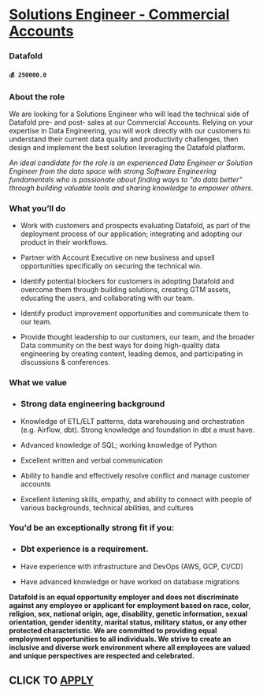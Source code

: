 # [Solutions Engineer - Commercial Accounts](https://www.remotewlb.com/apply/solutions-engineer-commercial-accounts)  
### Datafold  
#### `💰 250000.0`  

### **About the role**

We are looking for a Solutions Engineer who will lead the technical side of Datafold pre- and post- sales at our Commercial Accounts. Relying on your expertise in Data Engineering, you will work directly with our customers to understand their current data quality and productivity challenges, then design and implement the best solution leveraging the Datafold platform.

 _An ideal candidate for the role is an experienced Data Engineer or Solution Engineer from the data space with strong Software Engineering fundamentals who is passionate about finding ways to "do data better" through building valuable tools and sharing knowledge to empower others._

###  **What you’ll do**

  * Work with customers and prospects evaluating Datafold, as part of the deployment process of our application; integrating and adopting our product in their workflows.

  * Partner with Account Executive on new business and upsell opportunities specifically on securing the technical win.

  * Identify potential blockers for customers in adopting Datafold and overcome them through building solutions, creating GTM assets, educating the users, and collaborating with our team.

  * Identify product improvement opportunities and communicate them to our team.

  * Provide thought leadership to our customers, our team, and the broader Data community on the best ways for doing high-quality data engineering by creating content, leading demos, and participating in discussions & conferences.

### **What we value**

  * ### Strong data engineering background

  * Knowledge of ETL/ELT patterns, data warehousing and orchestration (e.g. Airflow, dbt). Strong knowledge and foundation in dbt a must have. 

  * Advanced knowledge of SQL; working knowledge of Python

  * Excellent written and verbal communication

  * Ability to handle and effectively resolve conflict and manage customer accounts 

  * Excellent listening skills, empathy, and ability to connect with people of various backgrounds, technical abilities, and cultures

### You'd be an exceptionally strong fit if you:

  * ### Dbt experience is a requirement. 

  * Have experience with infrastructure and DevOps (AWS, GCP, CI/CD)

  * Have advanced knowledge or have worked on database migrations

**Datafold is an equal opportunity employer and does not discriminate against any employee or applicant for employment based on race, color, religion, sex, national origin, age, disability, genetic information, sexual orientation, gender identity, marital status, military status, or any other protected characteristic. We are committed to providing equal employment opportunities to all individuals. We strive to create an inclusive and diverse work environment where all employees are valued and unique perspectives are respected and celebrated.**

  
## CLICK TO [APPLY](https://www.remotewlb.com/apply/solutions-engineer-commercial-accounts)

